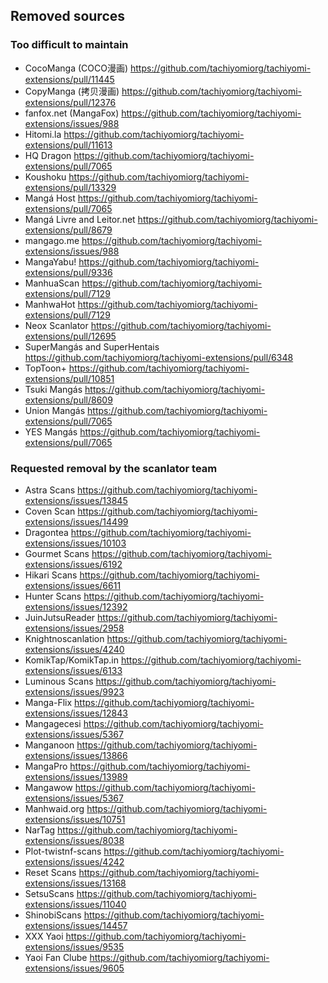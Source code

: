 ## Removed sources

### Too difficult to maintain

- CocoManga (COCO漫画) https://github.com/tachiyomiorg/tachiyomi-extensions/pull/11445
- CopyManga (拷贝漫画) https://github.com/tachiyomiorg/tachiyomi-extensions/pull/12376
- fanfox.net (MangaFox) https://github.com/tachiyomiorg/tachiyomi-extensions/issues/988
- Hitomi.la https://github.com/tachiyomiorg/tachiyomi-extensions/pull/11613
- HQ Dragon https://github.com/tachiyomiorg/tachiyomi-extensions/pull/7065
- Koushoku https://github.com/tachiyomiorg/tachiyomi-extensions/pull/13329
- Mangá Host https://github.com/tachiyomiorg/tachiyomi-extensions/pull/7065
- Mangá Livre and Leitor.net https://github.com/tachiyomiorg/tachiyomi-extensions/pull/8679
- mangago.me https://github.com/tachiyomiorg/tachiyomi-extensions/issues/988
- MangaYabu! https://github.com/tachiyomiorg/tachiyomi-extensions/pull/9336
- ManhuaScan https://github.com/tachiyomiorg/tachiyomi-extensions/pull/7129
- ManhwaHot https://github.com/tachiyomiorg/tachiyomi-extensions/pull/7129
- Neox Scanlator https://github.com/tachiyomiorg/tachiyomi-extensions/pull/12695
- SuperMangás and SuperHentais https://github.com/tachiyomiorg/tachiyomi-extensions/pull/6348
- TopToon+ https://github.com/tachiyomiorg/tachiyomi-extensions/pull/10851
- Tsuki Mangás https://github.com/tachiyomiorg/tachiyomi-extensions/pull/8609
- Union Mangás https://github.com/tachiyomiorg/tachiyomi-extensions/pull/7065
- YES Mangás https://github.com/tachiyomiorg/tachiyomi-extensions/pull/7065

### Requested removal by the scanlator team

- Astra Scans https://github.com/tachiyomiorg/tachiyomi-extensions/issues/13845
- Coven Scan https://github.com/tachiyomiorg/tachiyomi-extensions/issues/14499
- Dragontea https://github.com/tachiyomiorg/tachiyomi-extensions/issues/10103
- Gourmet Scans https://github.com/tachiyomiorg/tachiyomi-extensions/issues/6192
- Hikari Scans https://github.com/tachiyomiorg/tachiyomi-extensions/issues/6611
- Hunter Scans https://github.com/tachiyomiorg/tachiyomi-extensions/issues/12392
- JuinJutsuReader https://github.com/tachiyomiorg/tachiyomi-extensions/issues/2958
- Knightnoscanlation https://github.com/tachiyomiorg/tachiyomi-extensions/issues/4240
- KomikTap/KomikTap.in https://github.com/tachiyomiorg/tachiyomi-extensions/issues/6133
- Luminous Scans https://github.com/tachiyomiorg/tachiyomi-extensions/issues/9923
- Manga-Flix https://github.com/tachiyomiorg/tachiyomi-extensions/issues/12843
- Mangagecesi https://github.com/tachiyomiorg/tachiyomi-extensions/issues/5367
- Manganoon https://github.com/tachiyomiorg/tachiyomi-extensions/issues/13866
- MangaPro https://github.com/tachiyomiorg/tachiyomi-extensions/issues/13989
- Mangawow https://github.com/tachiyomiorg/tachiyomi-extensions/issues/5367
- Manhwaid.org https://github.com/tachiyomiorg/tachiyomi-extensions/issues/10751
- NarTag https://github.com/tachiyomiorg/tachiyomi-extensions/issues/8038
- Plot-twistnf-scans https://github.com/tachiyomiorg/tachiyomi-extensions/issues/4242
- Reset Scans https://github.com/tachiyomiorg/tachiyomi-extensions/issues/13168
- SetsuScans https://github.com/tachiyomiorg/tachiyomi-extensions/issues/11040
- ShinobiScans https://github.com/tachiyomiorg/tachiyomi-extensions/issues/14457
- XXX Yaoi https://github.com/tachiyomiorg/tachiyomi-extensions/issues/9535
- Yaoi Fan Clube https://github.com/tachiyomiorg/tachiyomi-extensions/issues/9605
